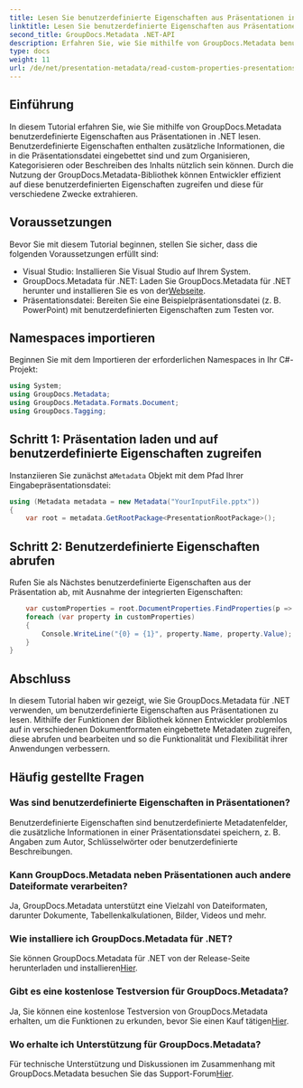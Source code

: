 ```yaml
---
title: Lesen Sie benutzerdefinierte Eigenschaften aus Präsentationen in .NET
linktitle: Lesen Sie benutzerdefinierte Eigenschaften aus Präsentationen in .NET
second_title: GroupDocs.Metadata .NET-API
description: Erfahren Sie, wie Sie mithilfe von GroupDocs.Metadata benutzerdefinierte Eigenschaften aus Präsentationen in .NET lesen. Metadaten effizient abrufen und abrufen.
type: docs
weight: 11
url: /de/net/presentation-metadata/read-custom-properties-presentations/
---
```

## Einführung
In diesem Tutorial erfahren Sie, wie Sie mithilfe von GroupDocs.Metadata benutzerdefinierte Eigenschaften aus Präsentationen in .NET lesen. Benutzerdefinierte Eigenschaften enthalten zusätzliche Informationen, die in die Präsentationsdatei eingebettet sind und zum Organisieren, Kategorisieren oder Beschreiben des Inhalts nützlich sein können. Durch die Nutzung der GroupDocs.Metadata-Bibliothek können Entwickler effizient auf diese benutzerdefinierten Eigenschaften zugreifen und diese für verschiedene Zwecke extrahieren.
## Voraussetzungen
Bevor Sie mit diesem Tutorial beginnen, stellen Sie sicher, dass die folgenden Voraussetzungen erfüllt sind:
- Visual Studio: Installieren Sie Visual Studio auf Ihrem System.
-  GroupDocs.Metadata für .NET: Laden Sie GroupDocs.Metadata für .NET herunter und installieren Sie es von der[Webseite](https://releases.groupdocs.com/metadata/net/).
- Präsentationsdatei: Bereiten Sie eine Beispielpräsentationsdatei (z. B. PowerPoint) mit benutzerdefinierten Eigenschaften zum Testen vor.

## Namespaces importieren
Beginnen Sie mit dem Importieren der erforderlichen Namespaces in Ihr C#-Projekt:
```csharp
using System;
using GroupDocs.Metadata;
using GroupDocs.Metadata.Formats.Document;
using GroupDocs.Tagging;
```
## Schritt 1: Präsentation laden und auf benutzerdefinierte Eigenschaften zugreifen
 Instanziieren Sie zunächst a`Metadata` Objekt mit dem Pfad Ihrer Eingabepräsentationsdatei:
```csharp
using (Metadata metadata = new Metadata("YourInputFile.pptx"))
{
    var root = metadata.GetRootPackage<PresentationRootPackage>();
```
## Schritt 2: Benutzerdefinierte Eigenschaften abrufen
Rufen Sie als Nächstes benutzerdefinierte Eigenschaften aus der Präsentation ab, mit Ausnahme der integrierten Eigenschaften:
```csharp
    var customProperties = root.DocumentProperties.FindProperties(p => !p.Tags.Contains(Tags.Document.BuiltIn));
    foreach (var property in customProperties)
    {
        Console.WriteLine("{0} = {1}", property.Name, property.Value);
    }
}
```

## Abschluss
In diesem Tutorial haben wir gezeigt, wie Sie GroupDocs.Metadata für .NET verwenden, um benutzerdefinierte Eigenschaften aus Präsentationen zu lesen. Mithilfe der Funktionen der Bibliothek können Entwickler problemlos auf in verschiedenen Dokumentformaten eingebettete Metadaten zugreifen, diese abrufen und bearbeiten und so die Funktionalität und Flexibilität ihrer Anwendungen verbessern.

## Häufig gestellte Fragen
### Was sind benutzerdefinierte Eigenschaften in Präsentationen?
Benutzerdefinierte Eigenschaften sind benutzerdefinierte Metadatenfelder, die zusätzliche Informationen in einer Präsentationsdatei speichern, z. B. Angaben zum Autor, Schlüsselwörter oder benutzerdefinierte Beschreibungen.
### Kann GroupDocs.Metadata neben Präsentationen auch andere Dateiformate verarbeiten?
Ja, GroupDocs.Metadata unterstützt eine Vielzahl von Dateiformaten, darunter Dokumente, Tabellenkalkulationen, Bilder, Videos und mehr.
### Wie installiere ich GroupDocs.Metadata für .NET?
 Sie können GroupDocs.Metadata für .NET von der Release-Seite herunterladen und installieren[Hier](https://releases.groupdocs.com/metadata/net/).
### Gibt es eine kostenlose Testversion für GroupDocs.Metadata?
 Ja, Sie können eine kostenlose Testversion von GroupDocs.Metadata erhalten, um die Funktionen zu erkunden, bevor Sie einen Kauf tätigen[Hier](https://releases.groupdocs.com/).
### Wo erhalte ich Unterstützung für GroupDocs.Metadata?
 Für technische Unterstützung und Diskussionen im Zusammenhang mit GroupDocs.Metadata besuchen Sie das Support-Forum[Hier](https://forum.groupdocs.com/c/metadata/14).